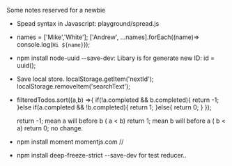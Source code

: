 Some notes reserved for a newbie

-   Spead syntax in Javascript: playground/spread.js

-   names = ['Mike','White'];
    ['Andrew', ...names].forEach((name)=> console.log(`Hi ${name}`));

-   npm install node-uuid --save-dev: Libary is for generate new ID: id = uuid();

-   Save local store.
    localStorage.getItem('nextId');
    localStorage.removeItem('searchText');

-   filteredTodos.sort((a,b) =>{
        if(!a.completed && b.completed){
            return -1;
        }else if(a.completed && !b.completed){
            return 1;
        }else{
            return 0;
        }
    });

    return -1; mean a will before b  ( a < b)
    return 1; mean b will before a ( b < a)
    return 0; no change.

- npm install moment
    momentjs.com // 

- npm install deep-freeze-strict --save-dev
    for test reducer..